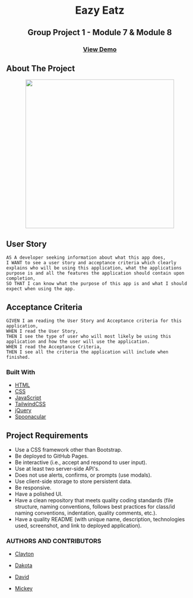 <h1 align="center"> Eazy Eatz</h1>

<h2 align="center">Group Project 1 - Module 7 & Module 8</h2>

<h3 align="center"><a href=""><strong>View Demo</strong></a></h3>

## About The Project

<div align="center">
    <img src="./assets/images/screenshot.gif" width="400px"> 
</div>

## User Story

```
AS A developer seeking information about what this app does,
I WANT to see a user story and acceptance criteria which clearly explains who will be using this application, what the applications purpose is and all the features the application should contain upon completion,
SO THAT I can know what the purpose of this app is and what I should expect when using the app.
```

## Acceptance Criteria

```
GIVEN I am reading the User Story and Acceptance criteria for this application,
WHEN I read the User Story,
THEN I see the type of user who will most likely be using this application and how the user will use the application.
WHEN I read the Acceptance Criteria,
THEN I see all the criteria the application will include when finished.
```

### Built With

- [HTML](https://developer.mozilla.org/en-US/docs/Web/HTML)
- [CSS](https://developer.mozilla.org/en-US/docs/Web/CSS)
- [JavaScript](https://developer.mozilla.org/en-US/docs/Web/JavaScript)
- [TailwindCSS](https://tailwindcss.com/)
- [jQuery](https://jquery.com)
- [Spoonacular](https://spoonacular.com/food-api/docs)

## Project Requirements

- Use a CSS framework other than Bootstrap.
- Be deployed to GitHub Pages.
- Be interactive (i.e., accept and respond to user input).
- Use at least two server-side API's.
- Does not use alerts, confirms, or prompts (use modals).
- Use client-side storage to store persistent data.
- Be responsive.
- Have a polished UI.
- Have a clean repository that meets quality coding standards (file structure, naming conventions, follows best practices for class/id naming conventions, indentation, quality comments, etc.).
- Have a quality README (with unique name, description, technologies used, screenshot, and link to deployed application).

### AUTHORS AND CONTRIBUTORS

- [Clayton](https://github.com/fremen432)

- [Dakota](https://github.com/Dakota3214)

- [David](https://github.com/somdobomk)

- [Mickey](https://github.com/MickeyPhillips)
